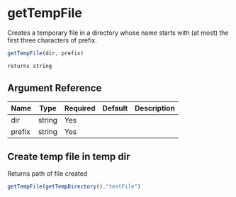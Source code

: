 # getTempFile

 Creates a temporary file in a directory whose name starts with
 (at most) the first three characters of prefix.

```javascript
getTempFile(dir, prefix)
```

```javascript
returns string
```

## Argument Reference

| Name | Type | Required | Default | Description |
| --- | --- | --- | --- | --- |
| dir | string | Yes |  |  |
| prefix | string | Yes |  |  |

## Create temp file in temp dir

Returns path of file created

```javascript
getTempFile(getTempDirectory(),"testFile")
```

